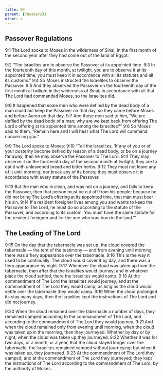 ```yaml
---
title: 09
parent: {{Numbers}}
other: x
---
```



## Passover Regulations

<a name="9:1">9:1</a> The Lord spoke to Moses in the wilderness of Sinai, in the first month of the second year after they had come out of the land of Egypt:

<a name="9:2">9:2</a> “The Israelites are to observe the Passover at its appointed time. <a name="9:3">9:3</a> In the fourteenth day of this month, at twilight, you are to observe it at its appointed time; you must keep it in accordance with all its statutes and all its customs.” <a name="9:4">9:4</a> So Moses instructed the Israelites to observe the Passover. <a name="9:5">9:5</a> And they observed the Passover on the fourteenth day of the first month at twilight in the wilderness of Sinai; in accordance with all that The Lord had commanded Moses, so the Israelites did.

<a name="9:6">9:6</a> It happened that some men who were defiled by the dead body of a man could not keep the Passover on that day, so they came before Moses and before Aaron on that day. <a name="9:7">9:7</a> And those men said to him, “We are defiled by the dead body of a man; why are we kept back from offering The Lord’s offering at its appointed time among the Israelites?” <a name="9:8">9:8</a> So Moses said to them, “Remain here and I will hear what The Lord will command concerning you.”

<a name="9:9">9:9</a> The Lord spoke to Moses: <a name="9:10">9:10</a> “Tell the Israelites, ‘If any of you or of your posterity become defiled by reason of a dead body, or be on a journey far away, then he may observe the Passover to The Lord. <a name="9:11">9:11</a> They may observe it on the fourteenth day of the second month at twilight; they are to eat it with unleavened bread and bitter herbs. <a name="9:12">9:12</a> They must not leave any of it until morning, nor break any of its bones; they must observe it in accordance with every statute of the Passover.

<a name="9:13">9:13</a> But the man who is clean, and was not on a journey, and fails to keep the Passover, then that person must be cut off from his people; because he did not bring The Lord’s offering at its appointed time, that man must bear his sin. <a name="9:14">9:14</a> If a resident foreigner lives among you and wants to keep the Passover to The Lord, he must do so according to the statute of the Passover, and according to its custom. You must have the same statute for the resident foreigner and for the one who was born in the land.’”

## The Leading of The Lord

<a name="9:15">9:15</a> On the day that the tabernacle was set up, the cloud covered the tabernacle — the tent of the testimony — and from evening until morning there was a fiery appearance over the tabernacle. <a name="9:16">9:16</a> This is the way it used to be continually: The cloud would cover it by day, and there was a fiery appearance by night. <a name="9:17">9:17</a> Whenever the cloud was taken up from the tabernacle, then after that the Israelites would journey; and in whatever place the cloud settled, there the Israelites would camp. <a name="9:18">9:18</a> At the commandment of The Lord the Israelites would journey, and at the commandment of The Lord they would camp; as long as the cloud would settle over the tabernacle they would camp. <a name="9:19">9:19</a> When the cloud prolonged its stay many days, then the Israelites kept the instructions of The Lord and did not journey.

<a name="9:20">9:20</a> When the cloud remained over the tabernacle a number of days, they remained camped according to the commandment of The Lord, and according to the commandment of The Lord they would journey. <a name="9:21">9:21</a> And when the cloud remained only from evening until morning, when the cloud was taken up in the morning, then they journeyed. Whether by day or by night, when the cloud was taken up they journeyed. <a name="9:22">9:22</a> Whether it was for two days, or a month, or a year, that the cloud stayed longer over the tabernacle, the Israelites remained camped without journeying; but when it was taken up, they journeyed. <a name="9:23">9:23</a> At the commandment of The Lord they camped, and at the commandment of The Lord they journeyed; they kept the instructions of The Lord according to the commandment of The Lord, by the authority of Moses.

